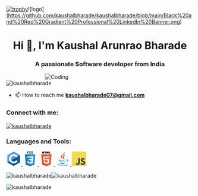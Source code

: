 [![trophy](https://github-profile-trophy.vercel.app/?username=kaushalbharade)](https://github.com/kaushalbharade/github-profile-trophy)![logo]
(https://github.com/kaushalbharade/kaushalbharade/blob/main/Black%20and%20Red%20Gradient%20Professional%20LinkedIn%20Banner.png)
<h1 align="center">Hi 👋, I'm Kaushal Arunrao Bharade</h1>
<h3 align="center">A passionate Software developer from India</h3>
<img align="right" alt="Coding" width="400" src="https://dresma.ai/wp-content/uploads/2022/01/mern-stack-developer.gif">
<p align="left"> <img src="https://komarev.com/ghpvc/?username=kaushalbharade&label=Profile%20views&color=0e75b6&style=flat" alt="kaushalbharade" /> </p>

- 📫 How to reach me **kaushalbharade07@gmail.com**

<h3 align="left">Connect with me:</h3>
<p align="left">
<a href="https://linkedin.com/in/kaushalbharade" target="blank"><img align="center" src="https://raw.githubusercontent.com/rahuldkjain/github-profile-readme-generator/master/src/images/icons/Social/linked-in-alt.svg" alt="kaushalbharade" height="30" width="40" /></a>
</p>

<h3 align="left">Languages and Tools:</h3>
<p align="left"> <a href="https://www.cprogramming.com/" target="_blank" rel="noreferrer"> <img src="https://raw.githubusercontent.com/devicons/devicon/master/icons/c/c-original.svg" alt="c" width="40" height="40"/> </a> <a href="https://www.w3schools.com/css/" target="_blank" rel="noreferrer"> <img src="https://raw.githubusercontent.com/devicons/devicon/master/icons/css3/css3-original-wordmark.svg" alt="css3" width="40" height="40"/> </a> <a href="https://www.w3.org/html/" target="_blank" rel="noreferrer"> <img src="https://raw.githubusercontent.com/devicons/devicon/master/icons/html5/html5-original-wordmark.svg" alt="html5" width="40" height="40"/> </a> <a href="https://www.java.com" target="_blank" rel="noreferrer"> <img src="https://raw.githubusercontent.com/devicons/devicon/master/icons/java/java-original.svg" alt="java" width="40" height="40"/> </a> <a href="https://developer.mozilla.org/en-US/docs/Web/JavaScript" target="_blank" rel="noreferrer"> <img src="https://raw.githubusercontent.com/devicons/devicon/master/icons/javascript/javascript-original.svg" alt="javascript" width="40" height="40"/> </a> </p>

<p><img align="left" src="https://github-readme-stats.vercel.app/api/top-langs?username=kaushalbharade&show_icons=true&locale=en&layout=compact" alt="kaushalbharade" /></p>

<p>&nbsp;<img align="left" src="https://github-readme-stats.vercel.app/api?username=kaushalbharade&show_icons=true&locale=en" alt="kaushalbharade" /></p>

<p><img align="left" src="https://github-readme-streak-stats.herokuapp.com/?user=kaushalbharade&" alt="kaushalbharade" /></p>

